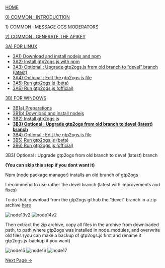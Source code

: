 [HOME](https://github.com/wonderingabout/gtp2ogs-tutorial)

[0) COMMON : INTRODUCTION](/docs/0-common-introduction.md)

[1) COMMON : MESSAGE OGS MODERATORS](/docs/1-common-message-ogs-moderators.md)

[2) COMMON : GENERATE THE APIKEY](/docs/2-common-generate-the-apikey.md)

[3A) FOR LINUX](/docs/3A0-FOR-LINUX.md)
  - [3A1) Download and install nodejs and npm](/docs/3A1-linux-download-install-nodejs.md)
  - [3A2) Install gtp2ogs.js with npm](/docs/3A2-linux-install-gt2ogs-js-with-npm.md)
  - [3A3) Optional : Upgrade gtp2ogs.js from old branch to “devel” branch (latest)](/docs/3A3-linux-optional-upgrade-to-devel.md)
  - [3A4) Optional : Edit the gtp2ogs.js file](3A4-linux-optional-edit-gtp2ogs-js-file.md)
  - [3A5) Run gtp2ogs.js (beta)](/docs/3A5-linux-run-gtp2ogs-js-beta.md)
  - [3A6) Run gtp2ogs.js (official)](/docs/3A6-linux-run-gtp2ogs-js-beta.md)


[3B) FOR WINDOWS](/docs/3B0-FOR-WINDOWS.md)

  - [3B1a) Preparations](/docs/3B1a-windows-preparations.md)
  - [3B1b) Download and install nodejs](/docs/3B1b-windows-download-install-nodejs.md)
  - [3B2) Install gtp2ogs.js](/docs/3B2-windows-install-gt2ogs-js-with-npm.md)
  - [**3B3) Optional : Upgrade gtp2ogs from old branch to devel (latest) branch**](/docs/3B3-windows-optional-upgrade-to-devel.md)
  - [3B4) Optional : Edit the gtp2ogs.js file](/docs/3B4-windows-optional-edit-gtp2ogs-js-file.md)
  - [3B5) Run gtp2ogs.js (beta)](/docs/3B5-windows-run-gtp2ogs-js-beta.md)
  - [3B6) Run gtp2ogs.js (official)](/docs/3B6-windows-run-gtp2ogs-js-beta.md)

3B3) Optional : Upgrade gtp2ogs from old branch to devel (latest) branch

**(You can skip this step if you dont want it)**

Npm (node package manager) installs an old branch of gtp2ogs

I recommend to use rather the devel branch (latest with improvements and fixes)

To do that, download from the gtp2ogs github the “devel” branch in a zip archive [here](https://github.com/online-go/gtp2ogs/tree/devel)

![node13v2](https://github.com/wonderingabout/gtp2ogs-tutorial/blob/master/pictures/node13v2.png?raw=true)
![node14v2](https://github.com/wonderingabout/gtp2ogs-tutorial/blob/master/pictures/node14v2.png?raw=true)

Then extract the zip archive, copy all files in the archive from downloaded path, to path where gtp2ogs was installed in node_modules, and overwrite old files (you can make a backup of gtp2ogs.js first and rename it gtp2ogs.js-backup if you want)

![node15](https://github.com/wonderingabout/gtp2ogs-tutorial/blob/master/pictures/node15.PNG?raw=true)
![node16](https://github.com/wonderingabout/gtp2ogs-tutorial/blob/master/pictures/node16.PNG?raw=true)
![node17](https://github.com/wonderingabout/gtp2ogs-tutorial/blob/master/pictures/node17.PNG?raw=true)

[Next Page ->](/docs/3B4-windows-optional-edit-gtp2ogs-js-file.md)
